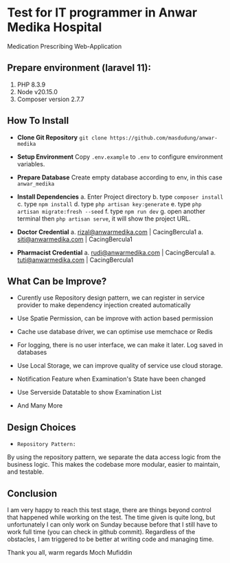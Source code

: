
# Test for IT programmer in Anwar Medika Hospital

Medication Prescribing Web-Application 

## Prepare environment (laravel 11):
1. PHP 8.3.9
2. Node v20.15.0
3. Composer version 2.7.7

  

## How To Install
  

-  **Clone Git Repository**
`git clone https://github.com/masdudung/anwar-medika`



-  **Setup Environment**
Copy `.env.example` to `.env` to configure environment variables.

  

-  **Prepare Database**
Create empty database according to env, in this case  `anwar_medika`
  
-  **Install Dependencies**
a. Enter Project directory
b. type `composer install`
c. type `npm install`
d. type `php artisan key:generate`
e. type `php artisan migrate:fresh --seed`
f. type `npm run dev`
g. open another terminal then `php artisan serve`, it will show the project URL.


-  **Doctor Credential**
a. rizal@anwarmedika.com | CacingBercula1
a. siti@anwarmedika.com | CacingBercula1

-  **Pharmacist Credential**
a. rudi@anwarmedika.com | CacingBercula1
a. tuti@anwarmedika.com | CacingBercula1
  

## What Can be Improve?

- Curently use Repository design pattern, we can register in service provider to make dependency injection created automatically

- Use Spatie Permission, can be improve with action based permission

- Cache use database driver, we can optimise use memchace or Redis

- For logging, there is no user interface, we can make it later. Log saved in databases

- Use Local Storage, we can improve quality of service use cloud storage. 

- Notification Feature when Examination's State have been changed
-  Use Serverside Datatable to show Examination List

- And Many More

## Design Choices

-  `Repository Pattern:`

  
By using the repository pattern, we separate the data access logic from the business logic. This makes the codebase more modular, easier to maintain, and testable.

## Conclusion
I am very happy to reach this test stage, there are things beyond control that happened while working on the test. The time given is quite long, but unfortunately I can only work on Sunday because before that I still have to work full time (you can check in github commit).
Regardless of the obstacles, I am triggered to be better at writing code and managing time.

Thank you all, warm regards
Moch Mufiddin